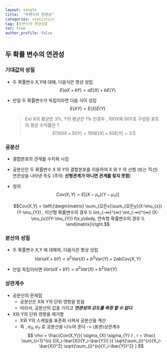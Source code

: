 ```yaml
---
layout: single
title:  "두변수의 연관성"
categories: statistics
tag: [두변수의 연관성]
toc: true
author_profile: false
---
```


## 두 확률 변수의 연관성

### 기대값의 성질

* 두 확률변수 X,Y에 대해, 다음식은 항상 성립
  $$E(aX+bY) = aE(X)+bE(Y)$$

* 만일 두 확률변수가 독립이라면 다음 식이 성립
  $$E(XY)=E(X)E(Y)$$

  > Ex) X의 평균은 3%, Y의 평균은 1% 인경우 , 100X와 50Y로 구성된 포트의 평균 수익률은 ?
  >    $$E(100X+50Y)=100E(X)+50E(Y) = 3.5$$


### 공분산

* 결합분포의 관계를 수치화 시킴
* 공분산은 두 확률변수 X 와 Y의 결합분포를 이용하여 X 와 Y 의 선형 (또는 직선) 연관성을 나타낸 측도 (주의: **선형관계가 아니면 관계를 찾지 못함**)
* 정의
  $$Cov(X,Y) = E[(X-\mu_{x})(Y-\mu_{Y})]$$

   $$Cov(X,Y) = \left\{\begin{matrix} \sum_{모든x}\sum_{모든y}(X-\mu_{x})(Y-\mu_{Y}) , 이산형 확률변수의 경우 \\ \int_{-∞}^{∞} \int_{-∞}^{∞} (X-\mu_{x})(Y-\mu_{Y}) f(x,y)dxdy, 연속형 확률변수의 경우 \\ \end{matrix}\right.$$


### 분산의 성질

* 두 확률변수 X,Y 에 대해여, 다음식은 항상 성립
$$Var(aX+bY) = a^{2}Var(X) + b^{2}Var(Y) + 2ab Cov(X,Y)$$

* 만일 독립이라면 $Var(aX+bY) = a^{2}Var(X) + b^{2}Var(Y)$

### 상관계수

* 공분산의 문제점
  * 공분산은 X와 Y의 단위 영향을 받음
  * 따라서, 공분산의 값을 가지고 ***연관성의 강도를 측정 할 수 없다***.
* X와 Y의 단위 영향을 제거함
  * X와 Y의 스케일을 표준화 시켜서 공분산을 계산
  * 즉 , $\sigma_{X} , \sigma_{Y}$ 로 공분산을 나누어 준다 -> (표본)상관계수
 $$ \rho = \frac{Cov(X,Y)}{ \sigma_{X} \sigma_{Y} } , r = \frac{ \sum_{i=1}^{n} [(X_i-\bar{X})(Y_i-\bar{Y})] }{ \sqrt{\sum_{i}^{n}(X_i-\bar{X})^2} \sqrt{\sum_{i}^{n}(Y_i-\bar{Y})^2} } $$
